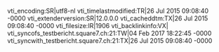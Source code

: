 vti_encoding:SR|utf8-nl
vti_timelastmodified:TR|26 Jul 2015 09:08:40 -0000
vti_extenderversion:SR|12.0.0.0
vti_cacheddtm:TX|26 Jul 2015 09:08:40 -0000
vti_filesize:IR|1906
vti_backlinkinfo:VX|
vti_syncofs_testbericht.square7.ch\:21:TW|04 Feb 2017 18:22:45 -0000
vti_syncwith_testbericht.square7.ch\:21:TX|26 Jul 2015 09:08:40 -0000
